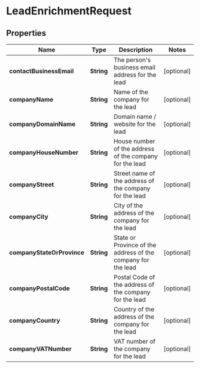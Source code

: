 
# LeadEnrichmentRequest

## Properties
Name | Type | Description | Notes
------------ | ------------- | ------------- | -------------
**contactBusinessEmail** | **String** | The person&#39;s business email address for the lead |  [optional]
**companyName** | **String** | Name of the company for the lead |  [optional]
**companyDomainName** | **String** | Domain name / website for the lead |  [optional]
**companyHouseNumber** | **String** | House number of the address of the company for the lead |  [optional]
**companyStreet** | **String** | Street name of the address of the company for the lead |  [optional]
**companyCity** | **String** | City of the address of the company for the lead |  [optional]
**companyStateOrProvince** | **String** | State or Province of the address of the company for the lead |  [optional]
**companyPostalCode** | **String** | Postal Code of the address of the company for the lead |  [optional]
**companyCountry** | **String** | Country of the address of the company for the lead |  [optional]
**companyVATNumber** | **String** | VAT number of the company for the lead |  [optional]



